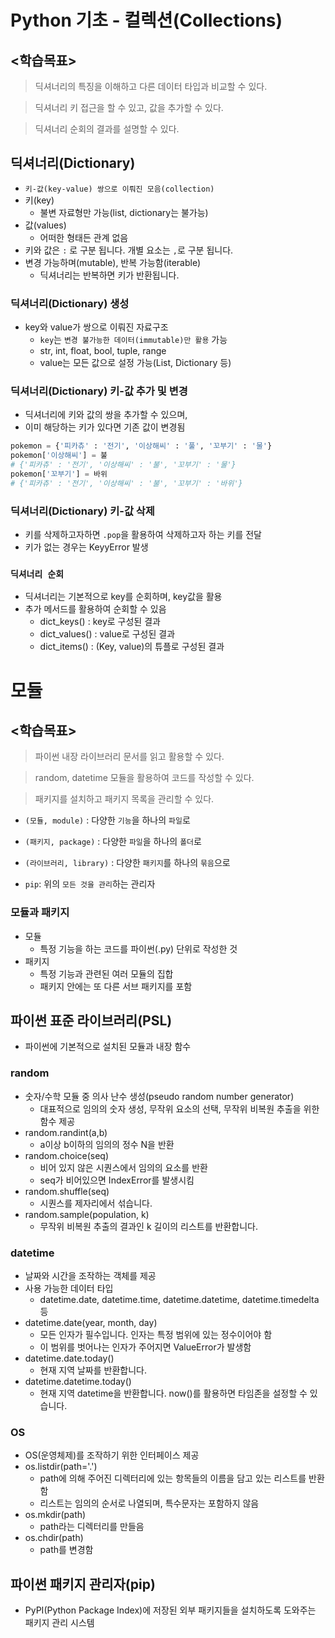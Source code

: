 # Python 기초 - 컬렉션(Collections)

## <학습목표>

> 딕셔너리의 특징을 이해하고 다른 데이터 타입과 비교할 수 있다.

> 딕셔너리 키 접근을 할 수 있고, 값을 추가할 수 있다.

> 딕셔너리 순회의 결과를 설명할 수 있다.

## 딕셔너리(Dictionary)
- `키-값(key-value) 쌍으로 이뤄진 모음(collection)`
- 키(key)
    - 불변 자료형만 가능(list, dictionary는 불가능)
- 값(values)
    - 어떠한 형태든 관계 없음
- 키와 값은 `:` 로 구분 됩니다. 개별 요소는 `,`로 구분 됩니다.
- 변경 가능하며(mutable), 반복 가능함(iterable)
    - 딕셔너리는 반복하면 키가 반환됩니다.

### 딕셔너리(Dictionary) 생성
- key와 value가 쌍으로 이뤄진 자료구조
    - `key`는 `변경 불가능한 데이터(immutable)만 활용` 가능
    - str, int, float, bool, tuple, range
    - value는 모든 값으로 설정 가능(List, Dictionary 등)

### 딕셔너리(Dictionary)  키-값 추가 및 변경
- 딕셔너리에 키와 값의 쌍을 추가할 수 있으며,
- 이미 해당하는 키가 있다면 기존 값이 변경됨
``` python
pokemon = {'피카츄' : '전기', '이상해씨' : '풀', '꼬부기' : '물'}
pokemon['이상해씨'] = 불
# {'피카츄' : '전기', '이상해씨' : '불', '꼬부기' : '물'}
pokemon['꼬부기'] = 바위
# {'피카츄' : '전기', '이상해씨' : '불', '꼬부기' : '바위'}
```

### 딕셔너리(Dictionary)  키-값 삭제
- 키를 삭제하고자하면 `.pop`을 활용하여 삭제하고자 하는 키를 전달
- 키가 없는 경우는 KeyyError 발생

### `딕셔너리 순회`
- 딕셔너리는 기본적으로 key를 순회하며, key값을 활용
- 추가 메서드를 활용하여 순회할 수 있음
    - dict_keys() : key로 구성된 결과
    - dict_values() : value로 구성된 결과
    - dict_items() : (Key, value)의 튜플로 구성된 결과



# 모듈
## <학습목표>

> 파이썬 내장 라이브러리 문서를 읽고 활용할 수 있다.

> random, datetime 모듈을 활용하여 코드를 작성할 수 있다.

> 패키지를 설치하고 패키지 목록을 관리할 수 있다.

- `(모듈, module)` : 다양한 `기능`을 하나의 `파일`로
- `(패키지, package)` : 다양한 `파일`을 하나의 `폴더`로
- `(라이브러리, library)` : 다양한 `패키지`를 하나의 `묶음`으로

- `pip`: 위의 `모든 것을 관리`하는 관리자 

### 모듈과 패키지
- 모듈
    - 특정 기능을 하는 코드를 파이썬(.py) 단위로 작성한 것
- 패키지
    - 특정 기능과 관련된 여러 모듈의 집합
    - 패키지 안에는 또 다른 서브 패키지를 포함

## 파이썬 표준 라이브러리(PSL)
- 파이썬에 기본적으로 설치된 모듈과 내장 함수

### random
- 숫자/수학 모듈 중 의사 난수 생성(pseudo random number generator)
    - 대표적으로 임의의 숫자 생성, 무작위 요소의 선택, 무작위 비복원 추출을 위한 함수 제공
- random.randint(a,b)
    - a이상  b이하의 임의의 정수 N을 반환
- random.choice(seq)
    - 비어 있지 않은 시퀀스에서 임의의 요소를 반환
    - seq가 비어있으면 IndexError를 발생시킴
- random.shuffle(seq)
    - 시퀀스를 제자리에서 섞습니다.
- random.sample(population, k)
    - 무작위 비복원 추출의 결과인 k 길이의 리스트를 반환합니다.

### datetime
- 날짜와 시간을 조작하는 객체를 제공
- 사용 가능한 데이터 타입
    - datetime.date, datetime.time, datetime.datetime, datetime.timedelta 등
- datetime.date(year, month, day)
    - 모든 인자가 필수입니다. 인자는 특정 범위에 있는 정수이어야 함
    - 이 범위를 벗어나는 인자가 주어지면 ValueError가 발생함
- datetime.date.today()
    - 현재 지역 날짜를 반환합니다.
- datetime.datetime.today()
    - 현재 지역 datetime을 반환합니다. now()를 활용하면 타임존을 설정할 수 있습니다.

### OS
- OS(운영체제)를 조작하기 위한 인터페이스 제공
- os.listdir(path='.')
    - path에 의해 주어진 디렉터리에 있는 항목들의 이름을 담고 있는 리스트를 반환함
    - 리스트는 임의의 순서로 나열되며, 특수문자는 포함하지 않음
- os.mkdir(path)
    - path라는 디렉터리를 만들음
- os.chdir(path)
    - path를 변경함






## 파이썬 패키지 관리자(pip)
- PyPI(Python Package Index)에 저장된 외부 패키지들을 설치하도록 도와주는 패키지 관리 시스템